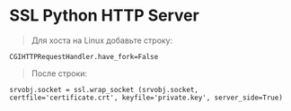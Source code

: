 # SSL Python HTTP Server

>Для хоста на Linux добавьте строку:

``
CGIHTTPRequestHandler.have_fork=False
``

>После строки:

``
srvobj.socket = ssl.wrap_socket (srvobj.socket, certfile='certificate.crt', keyfile='private.key', server_side=True)
``
